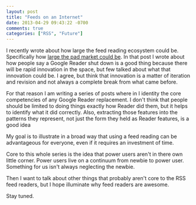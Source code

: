 ```yaml
---
layout: post
title: "Feeds on an Internet"
date: 2013-04-29 09:43:22 -0700
comments: true
categories: ["RSS", "Future"]
---
```


I recently wrote about how large the feed reading ecosystem could be. Specifically how [large the pad market could be](/2013/04/18/how-large-will-the-payed-feed-reader-market-be/). In that post I wrote about how people say a Google Reader shut down is a good thing because there will be rapid innovation in the space, but few talked about what that innovation could be. I agree, but think that innovation is a matter of iteration and revision and not always a complete break from what came before.

For that reason I am writing a series of posts where in I identity the core competencies of any Google Reader replacement. I don't think that people should be limited to doing things exactly how Reader did them, but it helps to identify what it did correctly. Also, extracting those features into the patterns they represent, not just the form they held as Reader features, is a good idea

My goal is to illustrate in a broad way that using a feed reading can be advantageous for everyone, even if it requires an investment of time.

Core to this whole series is the idea that power users aren't in there own little corner. Power users live on a continuum from newbie to power user. Something for us isn't always neglecting the newbie.

Then I want to talk about other things that probably aren't core to the RSS feed readers, but I hope illuminate why feed readers are awesome.

Stay tuned.
